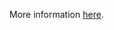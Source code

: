 More information [here](https://docs.paloaltonetworks.com/content/techdocs/en_US/prisma/prisma-cloud/prisma-cloud-code-security-policy-reference/azure-policies/azure-networking-policies/bc-azr-networking-3.html).
